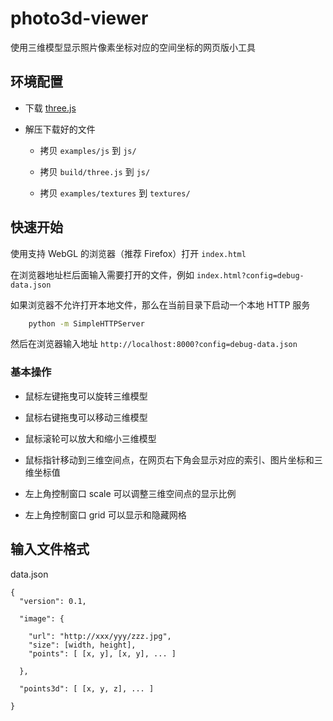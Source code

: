 # photo3d-viewer

使用三维模型显示照片像素坐标对应的空间坐标的网页版小工具

## 环境配置

* 下载 [three.js](https://github.com/mrdoob/three.js/releases)

* 解压下载好的文件

    * 拷贝 `examples/js` 到 `js/`

    * 拷贝 `build/three.js` 到 `js/`
    
    * 拷贝 `examples/textures` 到 `textures/`

## 快速开始

使用支持 WebGL 的浏览器（推荐 Firefox）打开 `index.html`

在浏览器地址栏后面输入需要打开的文件，例如 `index.html?config=debug-data.json`

如果浏览器不允许打开本地文件，那么在当前目录下启动一个本地 HTTP 服务

```bash
    python -m SimpleHTTPServer
```

然后在浏览器输入地址 `http://localhost:8000?config=debug-data.json`

### 基本操作

* 鼠标左键拖曳可以旋转三维模型
* 鼠标右键拖曳可以移动三维模型
* 鼠标滚轮可以放大和缩小三维模型

* 鼠标指针移动到三维空间点，在网页右下角会显示对应的索引、图片坐标和三维坐标值

* 左上角控制窗口 scale 可以调整三维空间点的显示比例
* 左上角控制窗口 grid 可以显示和隐藏网格

## 输入文件格式

data.json

```
{
  "version": 0.1,

  "image": {

    "url": "http://xxx/yyy/zzz.jpg",
    "size": [width, height],
    "points": [ [x, y], [x, y], ... ]

  },

  "points3d": [ [x, y, z], ... ]

}
```
